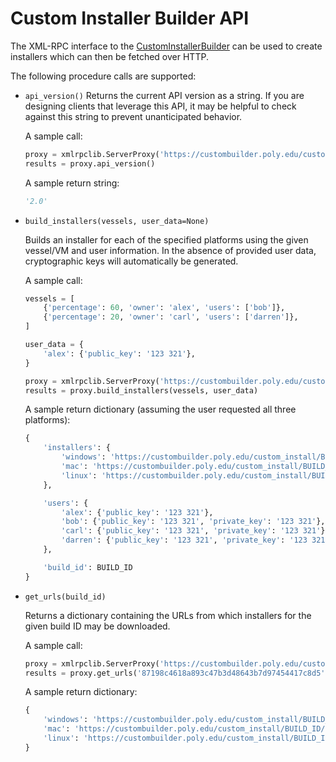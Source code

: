 # Custom Installer Builder API

The XML-RPC interface to the [CustomInstallerBuilder](https://github.com/SeattleTestbed/docs/tree/master/Operating/CustomInstallerBuilder) can be used to create installers which can then be fetched over HTTP. 

The following procedure calls are supported:
 * `api_version()`
    Returns the current API version as a string. If you are designing clients that leverage this API, it may be helpful to check against this string to prevent unanticipated behavior.

    A sample call:

    ```python
    proxy = xmlrpclib.ServerProxy('https://custombuilder.poly.edu/custom_install/xmlrpc/')
    results = proxy.api_version()
    ```
    A sample return string:

    ```python
    '2.0'
    ```

 * `build_installers(vessels, user_data=None)`

    Builds an installer for each of the specified platforms using the given vessel/VM and user information. In the absence of provided user data, cryptographic keys will automatically be generated.

    A sample call:

    ```python
    vessels = [
        {'percentage': 60, 'owner': 'alex', 'users': ['bob']},
        {'percentage': 20, 'owner': 'carl', 'users': ['darren']},
    ]

    user_data = {
        'alex': {'public_key': '123 321'},
    }

    proxy = xmlrpclib.ServerProxy('https://custombuilder.poly.edu/custom_install/xmlrpc/')
    results = proxy.build_installers(vessels, user_data)
    ```

    A sample return dictionary (assuming the user requested all three platforms):
    
    ```python
    {
        'installers': {
            'windows': 'https://custombuilder.poly.edu/custom_install/BUILD_ID/installers/windows',
            'mac': 'https://custombuilder.poly.edu/custom_install/BUILD_ID/installers/mac',
            'linux': 'https://custombuilder.poly.edu/custom_install/BUILD_ID/installers/linux'
        },

        'users': {
            'alex': {'public_key': '123 321'},
            'bob': {'public_key': '123 321', 'private_key': '123 321'},
            'carl': {'public_key': '123 321', 'private_key': '123 321'},
            'darren': {'public_key': '123 321', 'private_key': '123 321'},
        },

        'build_id': BUILD_ID
    }
    ```

 * `get_urls(build_id)`

    Returns a dictionary containing the URLs from which installers for the given build ID may be downloaded.

    A sample call:
    
    ```python
    proxy = xmlrpclib.ServerProxy('https://custombuilder.poly.edu/custom_install/xmlrpc/')
    results = proxy.get_urls('87198c4618a893c47b3d48643b7d97454417c8d5')
    ```

    A sample return dictionary:
    
    ```python
    {
        'windows': 'https://custombuilder.poly.edu/custom_install/BUILD_ID/installers/windows',
        'mac': 'https://custombuilder.poly.edu/custom_install/BUILD_ID/installers/mac',
        'linux': 'https://custombuilder.poly.edu/custom_install/BUILD_ID/installers/linux'
    }
    ```
